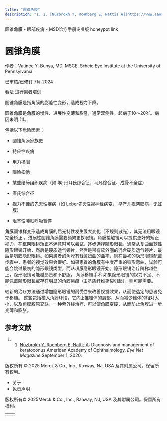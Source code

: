 ```yaml
---
title: "圆锥角膜"
description: "1. 1. [Nuzbrokh Y, Roenberg E, Nattis A](https://www.aao.org/eyenet/article/diagnosis-and-management-of-keratoconus): Diagnosis and management of keratoconus.American Academy of Ophthalmology. _Eye Net Magazine_.September 1, 2020."
---
```


﻿圆锥角膜 \- 眼部疾病 \- MSD诊疗手册专业版 honeypot link

# 圆锥角膜

作者：Vatinee Y. Bunya, MD, MSCE, Scheie Eye Institute at the University of Pennsylvania

已审核/已修订 7月 2024

看法 进行患者培训

圆锥角膜是指角膜的膨隆性变形，造成视力下降。

圆锥角膜是角膜的慢性、进展性变薄和膨隆，通常双侧性，起病于10～20岁。病因未明 (1)。

包括以下危险因素：

- 圆锥角膜家族史

- 特应性疾病

- 用力揉眼

- 眼睑松弛

- 某些结缔组织疾病（如 埃-丹耳氏综合征、马凡综合征、成骨不全症）

- 唐氏综合征

- 视力不佳的先天性疾病（如 Leber先天性视神经病变， 早产儿视网膜病，无虹膜）

- 阻塞性睡眠呼吸暂停


角膜圆锥样变形造成角膜的屈光特性发生很大变化（不规则散光），其无法用眼镜完全矫正 。进展性圆锥角膜需要频繁更换眼镜。角膜接触镜可以提供更好的矫正视力，在框架眼镜矫正不满意时可以尝试。逐步选择隐形眼镜，通常从复曲面软性隐形眼镜开始，然后是硬质透气镜片，然后是带有软外圈的混合硬质透气镜片，最后是巩膜隐形眼镜。如果患者的角膜有轻微扭曲的曲率，则在最初的隐形眼镜配戴步骤中，患者的视觉效果会很好。如果患者的角膜有中度严重的锥形弯曲，试验可能会跳过最初的隐形眼镜类型，而从巩膜隐形眼镜开始。隐形眼镜治疗阶梯越往上，隐形眼镜可能越昂贵和不舒服。 角膜移植手术 如果隐形眼镜的视力不足、不能佩戴隐形眼镜或存在明显的角膜瘢痕（由基质纤维撕裂引起），则可能需要。

较新的治疗方法通过增加隐形眼镜的耐受性来改善视觉效果，从而使选定的患者免于移植。 这些包括植入角膜环段，它向上推锥体的肩部，从而减少锥体的相对大小，以及角膜胶原交联，一种紫外线治疗，可以使角膜变硬，从而防止角膜进一步变薄和膨胀。

## 参考文献

1. 1. [Nuzbrokh Y, Roenberg E, Nattis A](https://www.aao.org/eyenet/article/diagnosis-and-management-of-keratoconus): Diagnosis and management of keratoconus.American Academy of Ophthalmology. _Eye Net Magazine_.September 1, 2020.




版权所有 © 2025
Merck & Co., Inc., Rahway, NJ, USA 及其附属公司。保留所有权利。

- 关于
- 免责声明

版权所有© 2025Merck & Co., Inc., Rahway, NJ, USA 及其附属公司。保留所有权利。

|     |     |
| --- | --- |
|  |  |